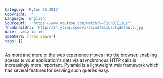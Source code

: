 ```yaml
---
Category: 'PyCon CA 2012'
Copyright: ''
Language: 'English'
SourceUrl: '"https://www.youtube.com/watch?v=71Ln37E11Ls"'
ThumbnailUrl: 'http://i4.ytimg.com/vi/71Ln37E11Ls/hqdefault.jpg'
date: '2012-11-10'
speakers: [Tres Seaver]
tags: []
---
```

As more and more of the web experience moves into the browser, enabling acesss
to your application's data via asynchronous HTTP calls is increasingly more
important. Pyramid is a lightweight web framework which has several features
for serviing such queries easy.

